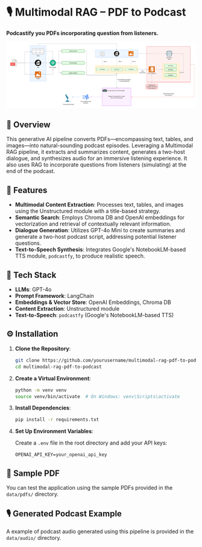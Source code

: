 
# 🎙️ Multimodal RAG – PDF to Podcast

**Podcastify you PDFs incorporating question from listeners.**

![Test Image 1](data/images/PDF-to-podcast.png)

## 🧠 Overview

This generative AI pipeline converts PDFs—encompassing text, tables, and images—into natural-sounding podcast episodes. Leveraging a Multimodal RAG pipeline, it extracts and summarizes content, generates a two-host dialogue, and synthesizes audio for an immersive listening experience. It also uses RAG to incorporate questions from listeners (simulating) at the end of the podcast.

## 🚀 Features

* **Multimodal Content Extraction**: Processes text, tables, and images using the Unstructured module with a title-based strategy.
* **Semantic Search**: Employs Chroma DB and OpenAI embeddings for vectorization and retrieval of contextually relevant information.
* **Dialogue Generation**: Utilizes GPT-4o Mini to create summaries and generate a two-host podcast script, addressing potential listener questions.
* **Text-to-Speech Synthesis**: Integrates Google's NotebookLM-based TTS module, `podcastfy`, to produce realistic speech.

## 🧰 Tech Stack

* **LLMs**: GPT-4o
* **Prompt Framework**: LangChain
* **Embeddings & Vector Store**: OpenAI Embeddings, Chroma DB
* **Content Extraction**: Unstructured module
* **Text-to-Speech**: `podcastfy` (Google's NotebookLM-based TTS)



## ⚙️ Installation

1. **Clone the Repository**:

   ```bash
   git clone https://github.com/yourusername/multimodal-rag-pdf-to-podcast.git
   cd multimodal-rag-pdf-to-podcast
   ```

2. **Create a Virtual Environment**:

   ```bash
   python -m venv venv
   source venv/bin/activate  # On Windows: venv\Scripts\activate
   ```

3. **Install Dependencies**:

   ```bash
   pip install -r requirements.txt
   ```

4. **Set Up Environment Variables**:

   Create a `.env` file in the root directory and add your API keys:

   ```
   OPENAI_API_KEY=your_openai_api_key
   ```


## 📄 Sample PDF

You can test the application using the sample PDFs provided in the `data/pdfs/` directory.

## 🎙️ Generated Podcast Example
A example of podcast audio generated using this pipeline is provided in the `data/audio/` directory.


